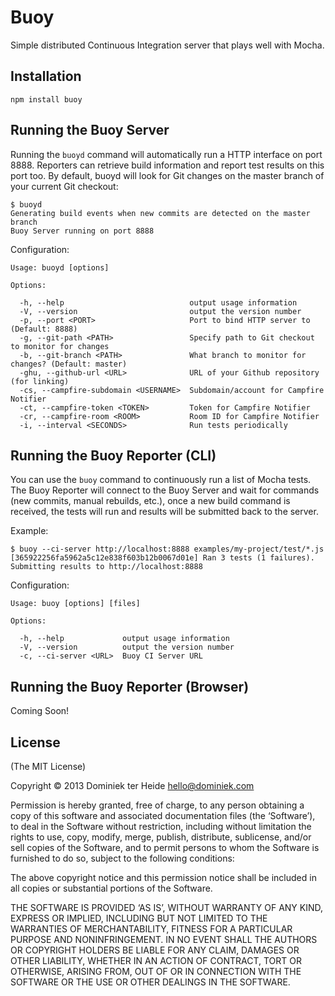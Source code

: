 # Buoy

Simple distributed Continuous Integration server that plays well with Mocha. 

## Installation

```
npm install buoy
```

## Running the Buoy Server

Running the `buoyd` command will automatically run a HTTP interface on port 8888. Reporters can retrieve build information and report test results on this port too. By default, buoyd will look for Git changes on the master branch of your current Git checkout:


```
$ buoyd
Generating build events when new commits are detected on the master branch
Buoy Server running on port 8888
```

Configuration:

```
Usage: buoyd [options]

Options:

  -h, --help                            output usage information
  -V, --version                         output the version number
  -p, --port <PORT>                     Port to bind HTTP server to (Default: 8888)
  -g, --git-path <PATH>                 Specify path to Git checkout to monitor for changes
  -b, --git-branch <PATH>               What branch to monitor for changes? (Default: master)
  -ghu, --github-url <URL>              URL of your Github repository (for linking)
  -cs, --campfire-subdomain <USERNAME>  Subdomain/account for Campfire Notifier
  -ct, --campfire-token <TOKEN>         Token for Campfire Notifier
  -cr, --campfire-room <ROOM>           Room ID for Campfire Notifier
  -i, --interval <SECONDS>              Run tests periodically

```

## Running the Buoy Reporter (CLI)

You can use the `buoy` command to continuously run a list of Mocha tests. The Buoy Reporter will connect to the Buoy Server and wait for commands (new commits, manual rebuilds, etc.), once a new build command is received, the tests will run and results will be submitted back to the server.

Example:

```
$ buoy --ci-server http://localhost:8888 examples/my-project/test/*.js
[365922256fa5962a5c12e838f603b12b0067d01e] Ran 3 tests (1 failures). Submitting results to http://localhost:8888
```

Configuration:

```
Usage: buoy [options] [files]

Options:

  -h, --help             output usage information
  -V, --version          output the version number
  -c, --ci-server <URL>  Buoy CI Server URL

```

## Running the Buoy Reporter (Browser)

Coming Soon!

## License

(The MIT License)

Copyright © 2013 Dominiek ter Heide <hello@dominiek.com>

Permission is hereby granted, free of charge, to any person obtaining a copy of this software and associated documentation files (the ‘Software’), to deal in the Software without restriction, including without limitation the rights to use, copy, modify, merge, publish, distribute, sublicense, and/or sell copies of the Software, and to permit persons to whom the Software is furnished to do so, subject to the following conditions:

The above copyright notice and this permission notice shall be included in all copies or substantial portions of the Software.

THE SOFTWARE IS PROVIDED ‘AS IS’, WITHOUT WARRANTY OF ANY KIND, EXPRESS OR IMPLIED, INCLUDING BUT NOT LIMITED TO THE WARRANTIES OF MERCHANTABILITY, FITNESS FOR A PARTICULAR PURPOSE AND NONINFRINGEMENT. IN NO EVENT SHALL THE AUTHORS OR COPYRIGHT HOLDERS BE LIABLE FOR ANY CLAIM, DAMAGES OR OTHER LIABILITY, WHETHER IN AN ACTION OF CONTRACT, TORT OR OTHERWISE, ARISING FROM, OUT OF OR IN CONNECTION WITH THE SOFTWARE OR THE USE OR OTHER DEALINGS IN THE SOFTWARE.





